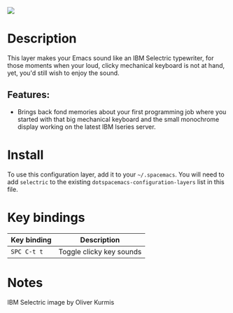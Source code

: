 ![](img/typewriter.jpg)

# Description

This layer makes your Emacs sound like an IBM Selectric typewriter, for
those moments when your loud, clicky mechanical keyboard is not at hand,
yet, you'd still wish to enjoy the sound.

## Features:

-   Brings back fond memories about your first programming job where you
    started with that big mechanical keyboard and the small monochrome
    display working on the latest IBM Iseries server.

# Install

To use this configuration layer, add it to your `~/.spacemacs`. You will
need to add `selectric` to the existing
`dotspacemacs-configuration-layers` list in this file.

# Key bindings

| Key binding | Description              |
|-------------|--------------------------|
| `SPC C-t t` | Toggle clicky key sounds |

# Notes

IBM Selectric image by Oliver Kurmis
